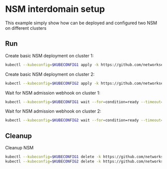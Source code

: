 # NSM interdomain setup


This example simply show how can be deployed and configured two NSM on different clusters

## Run

Create basic NSM deployment on cluster 1:

```bash
kubectl --kubeconfig=$KUBECONFIG1 apply -k https://github.com/networkservicemesh/deployments-k8s/examples/interdomain/nsm/cluster1?ref=aec5f74a45c07dbe4f0f0f729006e53a852c68cf
```

Create basic NSM deployment on cluster 2:

```bash
kubectl --kubeconfig=$KUBECONFIG2 apply -k https://github.com/networkservicemesh/deployments-k8s/examples/interdomain/nsm/cluster2?ref=aec5f74a45c07dbe4f0f0f729006e53a852c68cf
```

Wait for NSM admission webhook on cluster 1:

```bash
kubectl --kubeconfig=$KUBECONFIG1 wait --for=condition=ready --timeout=1m pod -n nsm-system -l app=admission-webhook-k8s
```

Wait for NSM admission webhook on cluster 2:

```bash
kubectl --kubeconfig=$KUBECONFIG2 wait --for=condition=ready --timeout=1m pod -n nsm-system -l app=admission-webhook-k8s
```

## Cleanup

Cleanup NSM
```bash
kubectl --kubeconfig=$KUBECONFIG1 delete -k https://github.com/networkservicemesh/deployments-k8s/examples/interdomain/nsm/cluster1?ref=aec5f74a45c07dbe4f0f0f729006e53a852c68cf
kubectl --kubeconfig=$KUBECONFIG2 delete -k https://github.com/networkservicemesh/deployments-k8s/examples/interdomain/nsm/cluster2?ref=aec5f74a45c07dbe4f0f0f729006e53a852c68cf
```
